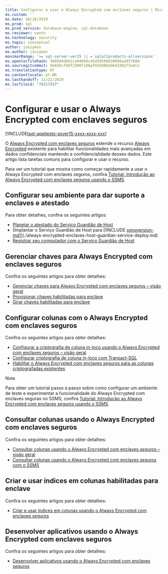 ```yaml
---
title: Configurar e usar o Always Encrypted com enclaves seguros | Microsoft Docs
ms.custom: ''
ms.date: 10/18/2019
ms.prod: sql
ms.prod_service: database-engine, sql-database
ms.reviewer: vanto
ms.technology: security
ms.topic: conceptual
author: jaszymas
ms.author: jaszymas
monikerRange: '>= sql-server-ver15 || = sqlallproducts-allversions'
ms.openlocfilehash: 568944db62ca94048c45450500d3060daa957680
ms.sourcegitcommit: 9e026cfd9f2300f106af929d88a9b43301f5edc2
ms.translationtype: HT
ms.contentlocale: pt-BR
ms.lasthandoff: 11/22/2019
ms.locfileid: "74317937"
---
```

# <a name="configure-and-use-always-encrypted-with-secure-enclaves"></a>Configurar e usar o Always Encrypted com enclaves seguros 

[!INCLUDE[tsql-appliesto-ssver15-xxxx-xxxx-xxx](../../../includes/tsql-appliesto-ssver15-xxxx-xxxx-xxx.md)]

O [Always Encrypted com enclaves seguros](always-encrypted-enclaves.md) estende o recurso [Always Encrypted](always-encrypted-database-engine.md) existente para habilitar funcionalidades mais avançadas em dados confidenciais mantendo a confidencialidade desses dados. Este artigo lista tarefas comuns para configurar e usar o recurso.

Para ver um tutorial que mostra como começar rapidamente a usar o Always Encrypted com enclaves seguros, confira [Tutorial: Introdução ao Always Encrypted com enclaves seguros usando o SSMS](../tutorial-getting-started-with-always-encrypted-enclaves.md).

## <a name="set-up-your-environment-to-support-enclaves-and-attestation"></a>Configurar seu ambiente para dar suporte a enclaves e atestado
Para obter detalhes, confira os seguintes artigos:
- [Planejar o atestado do Serviço Guardião de Host](./always-encrypted-enclaves-host-guardian-service-plan.md)
- [Implantar o Serviço Guardião de Host para [!INCLUDE [ssnoversion-md](../../../includes/ssnoversion-md.md)]](./always-encrypted-enclaves-host-guardian-service-deploy.md)
- [Registrar seu computador com o Serviço Guardião de Host](./always-encrypted-enclaves-host-guardian-service-register.md)

## <a name="manage-keys-for-always-encrypted-with-secure-enclaves"></a>Gerenciar chaves para Always Encrypted com enclaves seguros
Confira os seguintes artigos para obter detalhes:
- [Gerenciar chaves para Always Encrypted com enclaves seguros – visão geral](always-encrypted-enclaves-manage-keys.md)
- [Provisionar chaves habilitadas para enclave](always-encrypted-enclaves-provision-keys.md)
- [Girar chaves habilitadas para enclave](always-encrypted-enclaves-rotate-keys.md)

## <a name="configure-columns-with-always-encrypted-with-secure-enclaves"></a>Configurar colunas com o Always Encrypted com enclaves seguros
Confira os seguintes artigos para obter detalhes:
- [Configurar a criptografia de coluna in-loco usando o Always Encrypted com enclaves seguros – visão geral](always-encrypted-enclaves-configure-encryption.md)
- [Configurar criptografia de coluna in-loco com Transact-SQL](always-encrypted-enclaves-configure-encryption-tsql.md)
- [Habilitar o Always Encrypted com enclaves seguros para as colunas criptografadas existentes](always-encrypted-enclaves-enable-for-encrypted-columns.md)

> [!NOTE]
> Para obter um tutorial passo a passo sobre como configurar um ambiente de teste e experimentar a funcionalidade do Always Encrypted com enclaves seguras no SSMS, confira [Tutorial: Introdução ao Always Encrypted com enclaves seguros usando o SSMS](../tutorial-getting-started-with-always-encrypted-enclaves.md).

## <a name="query-columns-using-always-encrypted-with-secure-enclaves"></a>Consultar colunas usando o Always Encrypted com enclaves seguros
Confira os seguintes artigos para obter detalhes:
- [Consultar colunas usando o Always Encrypted com enclaves seguros – visão geral](always-encrypted-enclaves-query-columns.md)
- [Consultar colunas usando o Always Encrypted com enclaves seguros com o SSMS](always-encrypted-enclaves-query-columns-ssms.md)

## <a name="create-and-use-indexes-on-enclave-enabled-columns"></a>Criar e usar índices em colunas habilitadas para enclave
Confira os seguintes artigos para obter detalhes:
- [Criar e usar índices em colunas usando o Always Encrypted com enclaves seguros](always-encrypted-enclaves-create-use-indexes.md)

## <a name="develop-applications-using-always-encrypted-with-secure-enclaves"></a>Desenvolver aplicativos usando o Always Encrypted com enclaves seguros
Confira os seguintes artigos para obter detalhes:
- [Desenvolver aplicativos usando o Always Encrypted com enclaves seguros](always-encrypted-enclaves-client-development.md)
